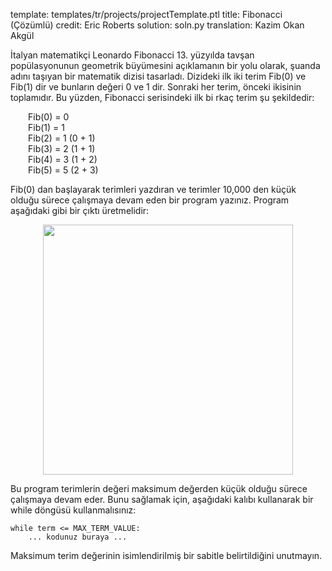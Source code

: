 template: templates/tr/projects/projectTemplate.ptl
title: Fibonacci (Çözümlü)
credit: Eric Roberts
solution: soln.py
translation: Kazim Okan Akgül

İtalyan matematikçi Leonardo Fibonacci 13. yüzyılda tavşan popülasyonunun geometrik büyümesini açıklamanın bir yolu olarak, şuanda adını taşıyan bir matematik dizisi tasarladı. Dizideki ilk iki terim Fib(0) ve Fib(1) dir ve bunların değeri 0 ve 1 dir. Sonraki her terim, önceki ikisinin toplamıdır. Bu yüzden, Fibonacci serisindeki ilk bi rkaç terim şu şekildedir:

<p style="padding-left:2em">
	Fib(0)	=	0
	<br/>Fib(1)	=	1
	<br/>Fib(2)	=	1	(0 + 1)
	<br/>Fib(3)	=	2	(1 + 1)
	<br/>Fib(4)	=	3	(1 + 2)
	<br/>Fib(5)	=	5	(2 + 3)
</p>

Fib(0) dan başlayarak terimleri yazdıran ve terimler 10,000 den küçük olduğu sürece çalışmaya devam eden bir program yazınız. Program aşağıdaki gibi bir çıktı üretmelidir:

<center>
<img style="width:400px" src="{{pathToRoot}}img/projects/fib/demo.png">	
</center>

Bu program terimlerin değeri maksimum değerden küçük olduğu sürece çalışmaya devam eder. Bunu sağlamak için, aşağıdaki kalıbı kullanarak bir while döngüsü kullanmalısınız:

```
while term <= MAX_TERM_VALUE:
    ... kodunuz buraya ...
```

Maksimum terim değerinin isimlendirilmiş bir sabitle belirtildiğini unutmayın.
